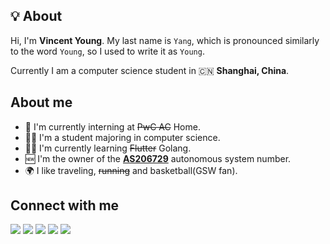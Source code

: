 ## 💡 About

Hi, I'm **Vincent Young**. My last name is `Yang`, which is pronounced similarly to the word `Young`, so I used to write it as `Young`. 

Currently I am a computer science student in 🇨🇳 **Shanghai, China**.

## About me

-  💼 I'm currently interning at ~~PwC AC~~ Home.
-  👨‍🎓 I'm a student majoring in computer science.
-  👨‍💻 I'm currently learning ~~Flutter~~ Golang.
-  🆕 I'm the owner of the **[AS206729](https://bgp.tools/AS206729)** autonomous system number.
-  🌍 I like traveling, ~~running~~ and basketball(GSW fan).

## Connect with me
<p>
  <a href="https://t.me/missuo"><img src="https://img.shields.io/badge/Telegram-2CA5E0?style=for-the-badge&logo=telegram&logoColor=white" /></a>
  <a href="https://twitter.com/m1ssuo"><img src="https://img.shields.io/badge/Twitter-1DA1F2?style=for-the-badge&logo=twitter&logoColor=white" /></a>
  <a href="https://instagram.com/m1ssuo"><img src="https://img.shields.io/badge/Instagram-E4405F?style=for-the-badge&logo=instagram&logoColor=white" /></a>
  <a href="https://www.tiktok.com/@m1ssuo"><img src="https://img.shields.io/badge/TikTok-000000?style=for-the-badge&logo=tiktok&logoColor=white" /></a>
  <a href="https://discordapp.com/users/missuo#7448"><img src="https://img.shields.io/badge/Discord-000000?style=for-the-badge&logo=discord&logoColor=white" /></a>
</p>
